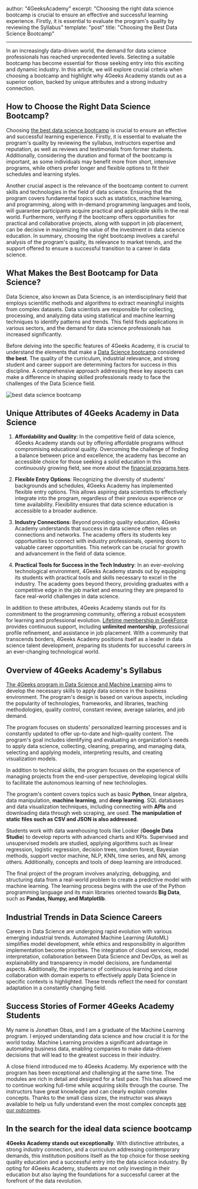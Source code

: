 author: "4GeeksAcademy"
excerpt: "Choosing the right data science bootcamp is crucial to ensure an effective and successful learning experience. Firstly, it is essential to evaluate the program's quality by reviewing the Syllabus"
template: "post"
title:  "Choosing the Best Data Science Bootcamp"

---

In an increasingly data-driven world, the demand for data science professionals has reached unprecedented levels. Selecting a suitable bootcamp has become essential for those seeking entry into this exciting and dynamic industry. In this article, we will explore crucial criteria when choosing a bootcamp and highlight why 4Geeks Academy stands out as a superior option, backed by unique attributes and a strong industry connection.

## How to Choose the Right Data Science Bootcamp?

Choosing [the best data science bootcamp](https://4geeksacademy.com/us/data-science-bootcamp/data-science-bootcamp) is crucial to ensure an effective and successful learning experience. Firstly, it is essential to evaluate the program's quality by reviewing the syllabus, instructors expertise and reputation, as well as reviews and testimonials from former students. Additionally, considering the duration and format of the bootcamp is important, as some individuals may benefit more from short, intensive programs, while others prefer longer and flexible options to fit their schedules and learning styles.

Another crucial aspect is the relevance of the bootcamp content to current skills and technologies in the field of data science. Ensuring that the program covers fundamental topics such as statistics, machine learning, and programming, along with in-demand programming languages and tools, will guarantee participants acquire practical and applicable skills in the real world. Furthermore, verifying if the bootcamp offers opportunities for practical and collaborative projects, along with support in job placement, can be decisive in maximizing the value of the investment in data science education. In summary, choosing the right bootcamp involves a careful analysis of the program's quality, its relevance to market trends, and the support offered to ensure a successful transition to a career in data science.

## What Makes the Best Bootcamp for Data Science?

Data Science, also known as Data Science, is an interdisciplinary field that employs scientific methods and algorithms to extract meaningful insights from complex datasets. Data scientists are responsible for collecting, processing, and analyzing data using statistical and machine learning techniques to identify patterns and trends. This field finds applications in various sectors, and the demand for data science professionals has increased significantly.

Before delving into the specific features of 4Geeks Academy, it is crucial to understand the elements that make a [Data Science bootcamp](https://4geeksacademy.com/us/coding-bootcamps/datascience-machine-learning) considered **the best**. The quality of the curriculum, industrial relevance, and strong student and career support are determining factors for success in this discipline. A comprehensive approach addressing these key aspects can make a difference in shaping skilled professionals ready to face the challenges of the Data Science field.

![best data science bootcamp](https://breathecode.herokuapp.com/v1/media/file/education-concept-student-studying-brainstorming-campus-concept-close-up-students-discussing-their-subject-books-textbooks-selective-focus-jpg)

## Unique Attributes of 4Geeks Academy in Data Science

1. **Affordability and Quality**: In the competitive field of data science, 4Geeks Academy stands out by offering affordable programs without compromising educational quality. Overcoming the challenge of finding a balance between price and excellence, the academy has become an accessible choice for those seeking a solid education in this continuously growing field, see more about the [financial programs here](https://4geeksacademy.com/us/financials).

2. **Flexible Entry Options**: Recognizing the diversity of students' backgrounds and schedules, 4Geeks Academy has implemented flexible entry options. This allows aspiring data scientists to effectively integrate into the program, regardless of their previous experience or time availability. Flexibility ensures that data science education is accessible to a broader audience.

3. **Industry Connections**: Beyond providing quality education, 4Geeks Academy understands that success in data science often relies on connections and networks. The academy offers its students key opportunities to connect with industry professionals, opening doors to valuable career opportunities. This network can be crucial for growth and advancement in the field of data science.

4. **Practical Tools for Success in the Tech Industry**: In an ever-evolving technological environment, 4Geeks Academy stands out by equipping its students with practical tools and skills necessary to excel in the industry. The academy goes beyond theory, providing graduates with a competitive edge in the job market and ensuring they are prepared to face real-world challenges in data science.

In addition to these attributes, 4Geeks Academy stands out for its commitment to the programming community, offering a robust ecosystem for learning and professional evolution. [Lifetime membership in GeekForce](https://4geeksacademy.com/us/geekforce-career-support) provides continuous support, including **unlimited mentorship**, professional profile refinement, and assistance in job placement. With a community that transcends borders, 4Geeks Academy positions itself as a leader in data science talent development, preparing its students for successful careers in an ever-changing technological world.

## Overview of 4Geeks Academy's Syllabus

[The 4Geeks program in Data Science and Machine Learning](https://4geeksacademy.com/us/coding-bootcamps/datascience-machine-learning) aims to develop the necessary skills to apply data science in the business environment. The program's design is based on various aspects, including the popularity of technologies, frameworks, and libraries, teaching methodologies, quality control, constant review, average salaries, and job demand.

The program focuses on students' personalized learning processes and is constantly updated to offer up-to-date and high-quality content. The program's goal includes identifying and evaluating an organization's needs to apply data science, collecting, cleaning, preparing, and managing data, selecting and applying models, interpreting results, and creating visualization models.

In addition to technical skills, the program focuses on the experience of managing projects from the end-user perspective, developing logical skills to facilitate the autonomous learning of new technologies.

The program's content covers topics such as basic **Python**, linear algebra, data manipulation, **machine learning**, and **deep learning**. SQL databases and data visualization techniques, including connecting with **APIs** and downloading data through web scraping, are used. **The manipulation of static files such as CSV and JSON is also addressed**.

Students work with data warehousing tools like Looker (**Google Data Studio**) to develop reports with advanced charts and KPIs. Supervised and unsupervised models are studied, applying algorithms such as linear regression, logistic regression, decision trees, random forest, Bayesian methods, support vector machine, NLP, KNN, time series, and NN, among others. Additionally, concepts and tools of deep learning are introduced.

The final project of the program involves analyzing, debugging, and structuring data from a real-world problem to create a predictive model with machine learning. The learning process begins with the use of the Python programming language and its main libraries oriented towards **Big Data**, such as **Pandas, Numpy, and Matplotlib**.

## Industrial Trends in Data Science Careers

Careers in Data Science are undergoing rapid evolution with various emerging industrial trends. Automated Machine Learning (AutoML) simplifies model development, while ethics and responsibility in algorithm implementation become priorities. The integration of cloud services, model interpretation, collaboration between Data Science and DevOps, as well as explainability and transparency in model decisions, are fundamental aspects. Additionally, the importance of continuous learning and close collaboration with domain experts to effectively apply Data Science in specific contexts is highlighted. These trends reflect the need for constant adaptation in a constantly changing field.

## Success Stories of Former 4Geeks Academy Students

My name is Jonathan Obas, and I am a graduate of the Machine Learning program. I enjoyed understanding data science and how crucial it is for the world today. Machine Learning provides a significant advantage in automating business data, enabling companies to make data-driven decisions that will lead to the greatest success in their industry.

A close friend introduced me to 4Geeks Academy. My experience with the program has been exceptional and challenging at the same time. The modules are rich in detail and designed for a fast pace. This has allowed me to continue working full-time while acquiring skills through the course. The instructors have great knowledge and can clearly explain complex concepts. Thanks to the small class sizes, the instructor was always available to help us fully understand even the most complex concepts [see our outcomes](https://4geeksacademy.com/us/outcomes).

## In the search for the ideal data science bootcamp

**4Geeks Academy stands out exceptionally**. With distinctive attributes, a strong industry connection, and a curriculum addressing contemporary demands, this institution positions itself as the top choice for those seeking quality education and a successful entry into the data science industry. By opting for 4Geeks Academy, students are not only investing in their education but also laying the foundations for a successful career at the forefront of the data revolution.

<call-to-action button_text="Enroll now" button_link="https://4geeksacademy.com/us/coding-bootcamps/datascience-machine-learning" background="rgba(0, 151, 205, 0.15)" title="Become a Machine Learning Engineer" text="Join  a Machine Learning Engineer bootcamp and become one of the highest paid professionals"></call-to-action>
